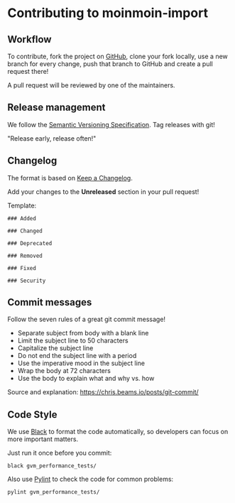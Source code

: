 # Contributing to moinmoin-import

## Workflow

To contribute, fork the project on [GitHub](https://github.com/greenbone/moinmoin-import), clone your fork locally, use a new branch for every change, push that branch to GitHub and create a pull request there!

A pull request will be reviewed by one of the maintainers.

## Release management

We follow the [Semantic Versioning Specification](https://semver.org/). Tag releases with git!

"Release early, release often!"

## Changelog

The format is based on [Keep a Changelog](https://keepachangelog.com/en/1.0.0/).

Add your changes to the **Unreleased** section in your pull request!

Template:

```
### Added

### Changed

### Deprecated

### Removed

### Fixed

### Security
```

## Commit messages

Follow the seven rules of a great git commit message!

- Separate subject from body with a blank line
- Limit the subject line to 50 characters
- Capitalize the subject line
- Do not end the subject line with a period
- Use the imperative mood in the subject line
- Wrap the body at 72 characters
- Use the body to explain what and why vs. how

Source and explanation: https://chris.beams.io/posts/git-commit/

## Code Style

We use [Black](https://black.readthedocs.io/en/stable/) to format the code automatically, so developers can focus on more important matters.

Just run it once before you commit:

    black gvm_performance_tests/

Also use [Pylint](https://www.pylint.org/) to check the code for common problems:

    pylint gvm_performance_tests/
